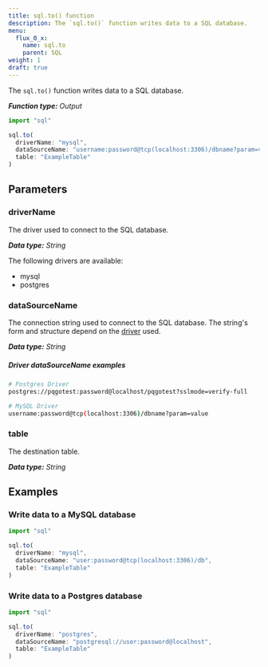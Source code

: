 ```yaml
---
title: sql.to() function
description: The `sql.to()` function writes data to a SQL database.
menu:
  flux_0_x:
    name: sql.to
    parent: SQL
weight: 1
draft: true
---
```


The `sql.to()` function writes data to a SQL database.

_**Function type:** Output_

```js
import "sql"

sql.to(
  driverName: "mysql",
  dataSourceName: "username:password@tcp(localhost:3306)/dbname?param=value",
  table: "ExampleTable"
)
```

## Parameters

### driverName
The driver used to connect to the SQL database.

_**Data type:** String_

The following drivers are available:

- mysql
- postgres

### dataSourceName
The connection string used to connect to the SQL database.
The string's form and structure depend on the [driver](#drivername) used.

_**Data type:** String_

##### Driver dataSourceName examples
```sh
# Postgres Driver
postgres://pqgotest:password@localhost/pqgotest?sslmode=verify-full

# MySQL Driver
username:password@tcp(localhost:3306)/dbname?param=value
```

### table
The destination table.

_**Data type:** String_

## Examples

### Write data to a MySQL database
```js
import "sql"

sql.to(
  driverName: "mysql",
  dataSourceName: "user:password@tcp(localhost:3306)/db",
  table: "ExampleTable"
)
```

### Write data to a Postgres database
```js
import "sql"

sql.to(
  driverName: "postgres",
  dataSourceName: "postgresql://user:password@localhost",
  table: "ExampleTable"
)
```
